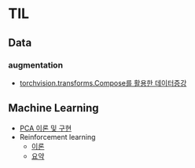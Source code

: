 # TIL

## Data
### augmentation 
* [torchvision.transforms.Compose를 활용한 데이터증강](https://github.com/ujina123/TIL/blob/master/data%20augmentation/230314_torch_datalader.ipynb)

## Machine Learning
* [PCA 이론 및 구현](https://github.com/ujina123/TIL/blob/master/PCA/PCA.ipynb)
* Reinforcement learning 
  * [이론](https://github.com/ujina123/TIL/blob/master/Reinforcement%20learning/01_Basic.ipynb)
  * [요약](https://github.com/ujina123/TIL/blob/master/Reinforcement%20learning/02_Summary.ipynb)
